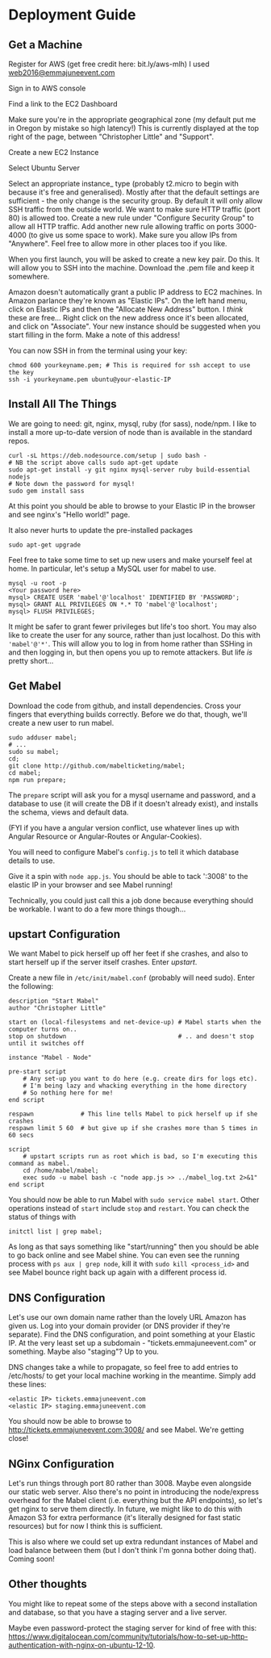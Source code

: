 # Deployment Guide

## Get a Machine

Register for AWS (get free credit here: bit.ly/aws-mlh)
	I used web2016@emmajuneevent.com

Sign in to AWS console

Find a link to the EC2 Dashboard

Make sure you're in the appropriate geographical zone (my default put me in Oregon by mistake so high latency!) This is currently displayed at the top right of the page, between "Christopher Little" and "Support".

Create a new EC2 Instance

Select Ubuntu Server

Select an appropriate instance_ type (probably t2.micro to begin with because it's free and generalised). Mostly after that the default settings are sufficient - the only change is the security group. By default it will only allow SSH traffic from the outside world. We want to make sure HTTP traffic (port 80) is allowed too. Create a new rule under "Configure Security Group" to allow all HTTP traffic. Add another new rule allowing traffic on ports 3000-4000 (to give us some space to work). Make sure you allow IPs from "Anywhere". Feel free to allow more in other places too if you like.

When you first launch, you will be asked to create a new key pair. Do this. It will allow you to SSH into the machine. Download the .pem file and keep it somewhere.

Amazon doesn't automatically grant a public IP address to EC2 machines. In Amazon parlance they're known as "Elastic IPs". On the left hand menu, click on Elastic IPs and then the "Allocate New Address" button. I _think_ these are free... Right click on the new address once it's been allocated, and click on "Associate". Your new instance should be suggested when you start filling in the form. Make a note of this address!

You can now SSH in from the terminal using your key:

    chmod 600 yourkeyname.pem; # This is required for ssh accept to use the key
    ssh -i yourkeyname.pem ubuntu@your-elastic-IP

## Install All The Things

We are going to need: git, nginx, mysql, ruby (for sass), node/npm. I like to install a more up-to-date version of node than is available in the standard repos.

    curl -sL https://deb.nodesource.com/setup | sudo bash -
    # NB the script above calls sudo apt-get update
    sudo apt-get install -y git nginx mysql-server ruby build-essential nodejs
    # Note down the password for mysql!
    sudo gem install sass

At this point you should be able to browse to your Elastic IP in the browser and see nginx's "Hello world!" page.

It also never hurts to update the pre-installed packages

    sudo apt-get upgrade

Feel free to take some time to set up new users and make yourself feel at home. In particular, let's setup a MySQL user for mabel to use.

    mysql -u root -p
    <Your password here>
    mysql> CREATE USER 'mabel'@'localhost' IDENTIFIED BY 'PASSWORD';
    mysql> GRANT ALL PRIVILEGES ON *.* TO 'mabel'@'localhost';
    mysql> FLUSH PRIVILEGES;

It might be safer to grant fewer privileges but life's too short. You may also like to create the user for any source, rather than just localhost. Do this with `'mabel'@'*'`. This will allow you to log in from home rather than SSHing in and then logging in, but then opens you up to remote attackers. But life _is_ pretty short...

## Get Mabel

Download the code from github, and install dependencies. Cross your fingers that everything builds correctly. Before we do that, though, we'll create a new user to run mabel.

    sudo adduser mabel;
    # ...
    sudo su mabel;
    cd;
    git clone http://github.com/mabelticketing/mabel;
    cd mabel;
    npm run prepare;

The `prepare` script will ask you for a mysql username and password, and a database to use (it will create the DB if it doesn't already exist), and installs the schema, views and default data.

(FYI if you have a angular version conflict, use whatever lines up with Angular Resource or Angular-Routes or Angular-Cookies).

You will need to configure Mabel's `config.js` to tell it which database details to use.

Give it a spin with `node app.js`. You should be able to tack ':3008' to the elastic IP in your browser and see Mabel running! 

Technically, you could just call this a job done because everything should be workable. I want to do a few more things though...

## upstart Configuration

We want Mabel to pick herself up off her feet if she crashes, and also to start herself up if the server itself crashes. Enter _upstart_.

Create a new file in `/etc/init/mabel.conf` (probably will need sudo). Enter the following:

    description "Start Mabel"
    author "Christopher Little"
     
    start on (local-filesystems and net-device-up) # Mabel starts when the computer turns on..
    stop on shutdown                               # .. and doesn't stop until it switches off
     
    instance "Mabel - Node"
     
    pre-start script
        # Any set-up you want to do here (e.g. create dirs for logs etc).
        # I'm being lazy and whacking everything in the home directory
        # So nothing here for me!
    end script
     
    respawn             # This line tells Mabel to pick herself up if she crashes
    respawn limit 5 60  # but give up if she crashes more than 5 times in 60 secs
     
    script
        # upstart scripts run as root which is bad, so I'm executing this command as mabel.
        cd /home/mabel/mabel;
        exec sudo -u mabel bash -c "node app.js >> ../mabel_log.txt 2>&1"
    end script

You should now be able to run Mabel with `sudo service mabel start`. Other operations instead of `start` include `stop` and `restart`. You can check the status of things with 
    
    initctl list | grep mabel;

As long as that says something like "start/running" then you should be able to go back online and see Mabel shine. You can even see the running process with `ps aux | grep node`, kill it with `sudo kill <process_id>` and see Mabel bounce right back up again with a different process id.

## DNS Configuration

Let's use our own domain name rather than the lovely URL Amazon has given us. Log into your domain provider (or DNS provider if they're separate). Find the DNS configuration, and point something at your Elastic IP. At the very least set up a subdomain - "tickets.emmajuneevent.com" or something. Maybe also "staging"? Up to you. 

DNS changes take a while to propagate, so feel free to add entries to /etc/hosts/ to get your local machine working in the meantime. Simply add these lines:

    <elastic IP> tickets.emmajuneevent.com
    <elastic IP> staging.emmajuneevent.com

You should now be able to browse to http://tickets.emmajuneevent.com:3008/ and see Mabel. We're getting close!

## NGinx Configuration

Let's run things through port 80 rather than 3008. Maybe even alongside our static web server. Also there's no point in introducing the node/express overhead for the Mabel client (i.e. everything but the API endpoints), so let's get nginx to serve them directly. In future, we might like to do this with Amazon S3 for extra performance (it's literally designed for fast static resources) but for now I think this is sufficient.

This is also where we could set up extra redundant instances of Mabel and load balance between them (but I don't think I'm gonna bother doing that). Coming soon!

## Other thoughts

You might like to repeat some of the steps above with a second installation and database, so that you have a staging server and a live server. 

Maybe even password-protect the staging server for kind of free with this: https://www.digitalocean.com/community/tutorials/how-to-set-up-http-authentication-with-nginx-on-ubuntu-12-10.
